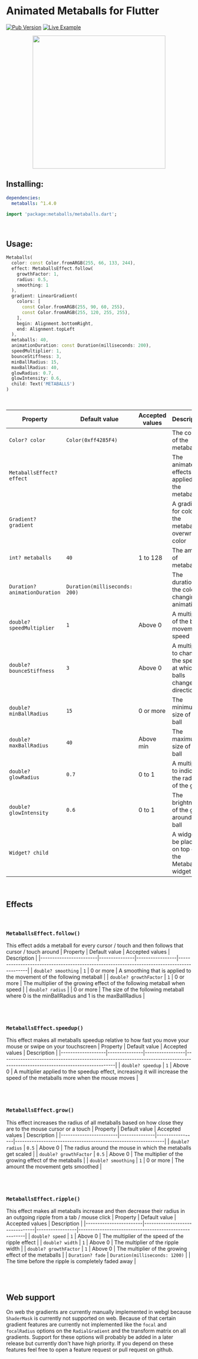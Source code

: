 <!-- 
This README describes the package. If you publish this package to pub.dev,
this README's contents appear on the landing page for your package.

For information about how to write a good package README, see the guide for
[writing package pages](https://dart.dev/guides/libraries/writing-package-pages). 

For general information about developing packages, see the Dart guide for
[creating packages](https://dart.dev/guides/libraries/create-library-packages)
and the Flutter guide for
[developing packages and plugins](https://flutter.dev/developing-packages). 
-->

# Animated Metaballs for Flutter
[![Pub Version](https://img.shields.io/pub/v/metaballs?color=3c90ff)](https://pub.dev/packages/metaballs) [![Live Example](https://img.shields.io/badge/Github%20Pages-Live%20Example-%236200ee?logo=github)](https://t99rots.github.io/flutter_metaballs/)

<p align="center">
  <img src="https://raw.githubusercontent.com/T99Rots/readme_data/main/flutter/metaballs/metaballs.webp" width="360px">
</p>

## Installing:
```yaml
dependencies:
  metaballs: ^1.4.0
```
```dart
import 'package:metaballs/metaballs.dart';
```
<br>

## Usage:
```dart
Metaballs(
  color: const Color.fromARGB(255, 66, 133, 244),
  effect: MetaballsEffect.follow(
    growthFactor: 1,
    radius: 0.5,
    smoothing: 1
  ),
  gradient: LinearGradient(
    colors: [
      const Color.fromARGB(255, 90, 60, 255),
      const Color.fromARGB(255, 120, 255, 255),
    ],
    begin: Alignment.bottomRight,
    end: Alignment.topLeft
  ),
  metaballs: 40,
  animationDuration: const Duration(milliseconds: 200),
  speedMultiplier: 1,
  bounceStiffness: 3,
  minBallRadius: 15,
  maxBallRadius: 40,
  glowRadius: 0.7,
  glowIntensity: 0.6,
  child: Text('METABALLS')
)
```
<br>

| Property                      | Default value                 | Accepted values | Description                                                      |
|-------------------------------|-------------------------------|-----------------|------------------------------------------------------------------|
| `Color? color`                | `Color(0xff4285F4)`           |                 | The color of the metaballs                                       |
| `MetaballsEffect? effect`     |                               |                 | The animated effects applied to the metaballs                    |
| `Gradient? gradient`          |                               |                 | A gradient for coloring the metaballs, overwrites color          |
| `int? metaballs`              | `40`                          | 1 to 128        | The amount of metaballs                                          |
| `Duration? animationDuration` | `Duration(milliseconds: 200)` |                 | The duration of the color changing animation                     |
| `double? speedMultiplier`     | `1`                           | Above 0         | A multiplier of the ball movement speed                          |
| `double? bounceStiffness`     | `3`                           | Above 0         | A multiplier to change the speed at which balls change direction |
| `double? minBallRadius`       | `15`                          | 0 or more       | The minimum size of a ball                                       |
| `double? maxBallRadius`       | `40`                          | Above min       | The maximum size of a ball                                       |
| `double? glowRadius`          | `0.7`                         | 0 to 1          | A multiplier to indicate the radius of the glow                  |
| `double? glowIntensity`       | `0.6`                         | 0 to 1          | The brightness of the glow around the ball                       |
| `Widget? child`               |                               |                 | A widget to be placed on top of the Metaballs widget             |

<br>

## Effects
<br>

### `MetaballsEffect.follow()`
This effect adds a metaball for every cursor / touch and then follows that cursor / touch around
| Property               | Default value | Accepted values | Description                                                                                |
|------------------------|---------------|-----------------|--------------------------------------------------------------------------------------------|
| `double? smoothing`    | `1`           | 0 or more       | A smoothing that is applied to the movement of the following metaball                      |
| `double? growthFactor` | `1`           | 0 or more       | The multiplier of the growing effect of the following metaball when speed                  |
| `double? radius`       |               | 0 or more       | The size of the following metaball where 0 is the minBallRadius and 1 is the maxBallRadius |

<br>
<br>

### `MetaballsEffect.speedup()`
This effect makes all metaballs speedup relative to how fast you move your mouse or swipe on your touchscreen
| Property          | Default value | Accepted values | Description                                                                                                                  |
|-------------------|---------------|-----------------|------------------------------------------------------------------------------------------------------------------------------|
| `double? speedup` | `1`           | Above 0         | A multiplier applied to the speedup effect, increasing it will increase the speed of the metaballs more when the mouse moves |

<br>
<br>

### `MetaballsEffect.grow()`
This effect increases the radius of all metaballs based on how close they are to the mouse cursor or a touch
| Property               | Default value | Accepted values | Description                                                   |
|------------------------|---------------|-----------------|---------------------------------------------------------------|
| `double? radius`       | `0.5`         | Above 0         | The radius around the mouse in which the metaballs get scaled |
| `double? growthFactor` | `0.5`         | Above 0         | The multiplier of the growing effect of the metaballs         |
| `double? smoothing`    | `1`           | 0 or more       | The amount the movement gets smoothed                         |

<br>
<br>

### `MetaballsEffect.ripple()`
This effect makes all metaballs increase and then decrease their radius in an outgoing ripple from a tab / mouse click
| Property               | Default value                  | Accepted values | Description                                           |
|------------------------|--------------------------------|-----------------|-------------------------------------------------------|
| `double? speed`        | `1`                            | Above 0         | The multiplier of the speed of the ripple effect      |
| `double? width`        | `1`                            | Above 0         | The multiplier of the ripple width                    |
| `double? growthFactor` | `1`                            | Above 0         | The multiplier of the growing effect of the metaballs |
| `Duration? fade`       | `Duration(milliseconds: 1200)` |                 | The time before the ripple is completely faded away   |

<br>
<br>

## Web support
On web the gradients are currently manually implemented in webgl because `ShaderMask` is currently not supported on web. Because of that certain gradient features are currently not implemented like the `focal` and `focalRadius` options on the `RadialGradient` and the transform matrix on all gradients. Support for these options will probably be added in a later release but currently don't have high priority. If you depend on these features feel free to open a feature request or pull request on github.